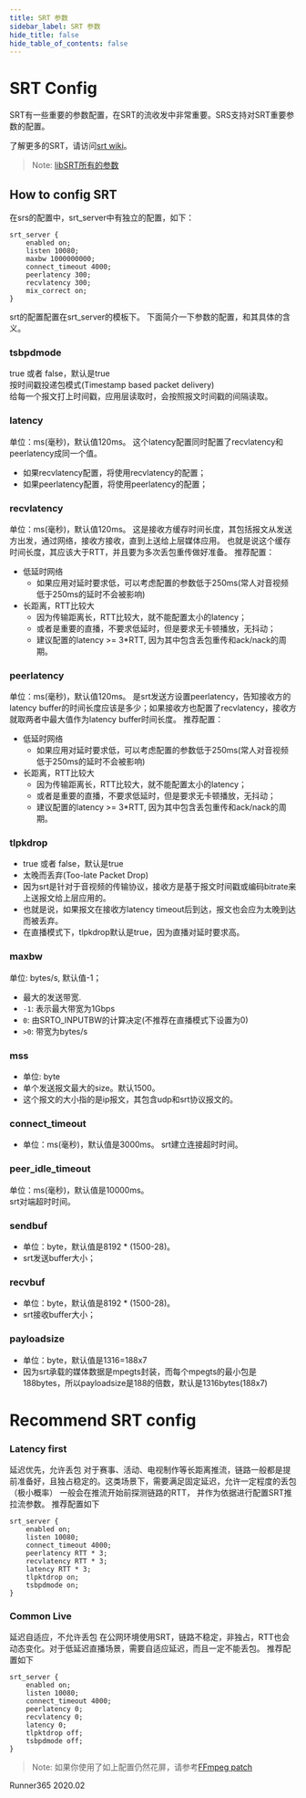 ```yaml
---
title: SRT 参数
sidebar_label: SRT 参数
hide_title: false
hide_table_of_contents: false
---
```


# SRT Config

SRT有一些重要的参数配置，在SRT的流收发中非常重要。SRS支持对SRT重要参数的配置。

了解更多的SRT，请访问[srt wiki](https://github.com/ossrs/srs/wiki/v5_CN_SRTWiki)。
> Note: [libSRT所有的参数](https://github.com/Haivision/srt/blob/master/docs/API/API-socket-options#list-of-options)

## How to config SRT

在srs的配置中，srt_server中有独立的配置，如下：
```
srt_server {
    enabled on;
    listen 10080;
    maxbw 1000000000;
    connect_timeout 4000;
    peerlatency 300;
    recvlatency 300;
    mix_correct on;
}
```
srt的配置配置在srt_server的模板下。
下面简介一下参数的配置，和其具体的含义。

### tsbpdmode

true 或者 false，默认是true <br/>
按时间戳投递包模式(Timestamp based packet delivery)<br/>
给每一个报文打上时间戳，应用层读取时，会按照报文时间戳的间隔读取。<br/>

### latency

单位：ms(毫秒)，默认值120ms。 
这个latency配置同时配置了recvlatency和peerlatency成同一个值。
* 如果recvlatency配置，将使用recvlatency的配置；
* 如果peerlatency配置，将使用peerlatency的配置；

### recvlatency

单位：ms(毫秒)，默认值120ms。 
这是接收方缓存时间长度，其包括报文从发送方出发，通过网络，接收方接收，直到上送给上层媒体应用。
也就是说这个缓存时间长度，其应该大于RTT，并且要为多次丢包重传做好准备。
推荐配置：
* 低延时网络 
    - 如果应用对延时要求低，可以考虑配置的参数低于250ms(常人对音视频低于250ms的延时不会被影响)
* 长距离，RTT比较大 
    - 因为传输距离长，RTT比较大，就不能配置太小的latency；
    - 或者是重要的直播，不要求低延时，但是要求无卡顿播放，无抖动；
    - 建议配置的latency >= 3*RTT, 因为其中包含丢包重传和ack/nack的周期。

### peerlatency

单位：ms(毫秒)，默认值120ms。 
是srt发送方设置peerlatency，告知接收方的latency buffer的时间长度应该是多少；如果接收方也配置了recvlatency，接收方就取两者中最大值作为latency buffer时间长度。
推荐配置：
* 低延时网络 
    - 如果应用对延时要求低，可以考虑配置的参数低于250ms(常人对音视频低于250ms的延时不会被影响)
* 长距离，RTT比较大 
    - 因为传输距离长，RTT比较大，就不能配置太小的latency；
    - 或者是重要的直播，不要求低延时，但是要求无卡顿播放，无抖动；
    - 建议配置的latency >= 3*RTT, 因为其中包含丢包重传和ack/nack的周期。

### tlpkdrop

- true 或者 false，默认是true 
- 太晚而丢弃(Too-late Packet Drop)
- 因为srt是针对于音视频的传输协议，接收方是基于报文时间戳或编码bitrate来上送报文给上层应用的。
- 也就是说，如果报文在接收方latency timeout后到达，报文也会应为太晚到达而被丢弃。
- 在直播模式下，tlpkdrop默认是true，因为直播对延时要求高。

### maxbw

单位: bytes/s, 默认值-1；
-  最大的发送带宽.
- `-1`: 表示最大带宽为1Gbps
- `0`: 由SRTO_INPUTBW的计算决定(不推荐在直播模式下设置为0)
- `>0`: 带宽为bytes/s

### mss

- 单位: byte 
- 单个发送报文最大的size。默认1500。
- 这个报文的大小指的是ip报文，其包含udp和srt协议报文的。

### connect_timeout

- 单位：ms(毫秒)，默认值是3000ms。 
srt建立连接超时时间。

### peer_idle_timeout

单位：ms(毫秒)，默认值是10000ms。 <br/>
srt对端超时时间。

### sendbuf

- 单位：byte，默认值是8192 * (1500-28)。
- srt发送buffer大小；

### recvbuf

- 单位：byte，默认值是8192 * (1500-28)。
- srt接收buffer大小；

### payloadsize

- 单位：byte，默认值是1316=188x7 
- 因为srt承载的媒体数据是mpegts封装，而每个mpegts的最小包是188bytes，所以payloadsize是188的倍数，默认是1316bytes(188x7)

# Recommend SRT config
### Latency first
延迟优先，允许丢包
对于赛事、活动、电视制作等长距离推流，链路一般都是提前准备好，且独占稳定的。这类场景下，需要满足固定延迟，允许一定程度的丢包（极小概率）
一般会在推流开始前探测链路的RTT， 并作为依据进行配置SRT推拉流参数。
推荐配置如下

```
srt_server {
    enabled on;
    listen 10080;
    connect_timeout 4000;
    peerlatency RTT * 3;
    recvlatency RTT * 3;
    latency RTT * 3;
    tlpktdrop on;
    tsbpdmode on;
}
```

### Common Live
延迟自适应，不允许丢包
在公网环境使用SRT，链路不稳定，非独占，RTT也会动态变化。对于低延迟直播场景，需要自适应延迟，而且一定不能丢包。
推荐配置如下

```
srt_server {
    enabled on;
    listen 10080;
    connect_timeout 4000;
    peerlatency 0;
    recvlatency 0;
    latency 0;
    tlpktdrop off;
    tsbpdmode off;
}
```
> Note: 如果你使用了如上配置仍然花屏，请参考[FFmpeg patch](https://github.com/FFmpeg/FFmpeg/commit/9099046cc76c9e3bf02f62a237b4d444cdaf5b20)

Runner365 2020.02
